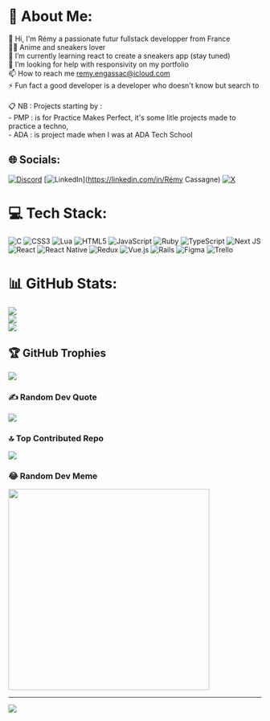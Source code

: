 # 💫 About Me:
👋 Hi, I'm Rémy a passionate futur fullstack developper from France<br>🏴‍☠️ Anime and sneakers lover<br>🌱 I’m currently learning react to create a sneakers app (stay tuned)<br>🤝 I’m looking for help with responsivity on my portfolio<br>📫 How to reach me remy.engassac@icloud.com<br>⚡ Fun fact a good developer is a developer who doesn't know but search to<br><br>📋 NB : Projects starting by :<br>      - PMP : is for Practice Makes Perfect, it's some litle projects made to practice a techno,<br>      - ADA : is project made when I was at ADA Tech School


## 🌐 Socials:
[![Discord](https://img.shields.io/badge/Discord-%237289DA.svg?logo=discord&logoColor=white)](https://discord.gg/https_remy) [![LinkedIn](https://img.shields.io/badge/LinkedIn-%230077B5.svg?logo=linkedin&logoColor=white)](https://linkedin.com/in/Rémy Cassagne) [![X](https://img.shields.io/badge/X-black.svg?logo=X&logoColor=white)](https://x.com/https_remy_) 

# 💻 Tech Stack:
![C](https://img.shields.io/badge/c-%2300599C.svg?style=for-the-badge&logo=c&logoColor=white) ![CSS3](https://img.shields.io/badge/css3-%231572B6.svg?style=for-the-badge&logo=css3&logoColor=white) ![Lua](https://img.shields.io/badge/lua-%232C2D72.svg?style=for-the-badge&logo=lua&logoColor=white) ![HTML5](https://img.shields.io/badge/html5-%23E34F26.svg?style=for-the-badge&logo=html5&logoColor=white) ![JavaScript](https://img.shields.io/badge/javascript-%23323330.svg?style=for-the-badge&logo=javascript&logoColor=%23F7DF1E) ![Ruby](https://img.shields.io/badge/ruby-%23CC342D.svg?style=for-the-badge&logo=ruby&logoColor=white) ![TypeScript](https://img.shields.io/badge/typescript-%23007ACC.svg?style=for-the-badge&logo=typescript&logoColor=white) ![Next JS](https://img.shields.io/badge/Next-black?style=for-the-badge&logo=next.js&logoColor=white) ![React](https://img.shields.io/badge/react-%2320232a.svg?style=for-the-badge&logo=react&logoColor=%2361DAFB) ![React Native](https://img.shields.io/badge/react_native-%2320232a.svg?style=for-the-badge&logo=react&logoColor=%2361DAFB) ![Redux](https://img.shields.io/badge/redux-%23593d88.svg?style=for-the-badge&logo=redux&logoColor=white) ![Vue.js](https://img.shields.io/badge/vue.js-%2335495e.svg?style=for-the-badge&logo=vuedotjs&logoColor=%234FC08D) ![Rails](https://img.shields.io/badge/rails-%23CC0000.svg?style=for-the-badge&logo=ruby-on-rails&logoColor=white) ![Figma](https://img.shields.io/badge/figma-%23F24E1E.svg?style=for-the-badge&logo=figma&logoColor=white) ![Trello](https://img.shields.io/badge/Trello-%23026AA7.svg?style=for-the-badge&logo=Trello&logoColor=white)
# 📊 GitHub Stats:
![](https://github-readme-stats.vercel.app/api?username=https-remy&theme=dracula&hide_border=false&include_all_commits=true&count_private=true)<br/>
![](https://github-readme-streak-stats.herokuapp.com/?user=https-remy&theme=dracula&hide_border=false)<br/>
![](https://github-readme-stats.vercel.app/api/top-langs/?username=https-remy&theme=dracula&hide_border=false&include_all_commits=true&count_private=true&layout=compact)

## 🏆 GitHub Trophies
![](https://github-profile-trophy.vercel.app/?username=https-remy&theme=dracula&no-frame=false&no-bg=false&margin-w=4)

### ✍️ Random Dev Quote
![](https://quotes-github-readme.vercel.app/api?type=horizontal&theme=radical)

### 🔝 Top Contributed Repo
![](https://github-contributor-stats.vercel.app/api?username=https-remy&limit=5&theme=dracula&combine_all_yearly_contributions=true)

### 😂 Random Dev Meme
<img src='https://randommeme-five.vercel.app/' style="height: 400px;"/>

---
[![](https://visitcount.itsvg.in/api?id=https-remy&icon=3&color=11)](https://visitcount.itsvg.in)

<!-- Proudly created with GPRM ( https://gprm.itsvg.in ) -->
